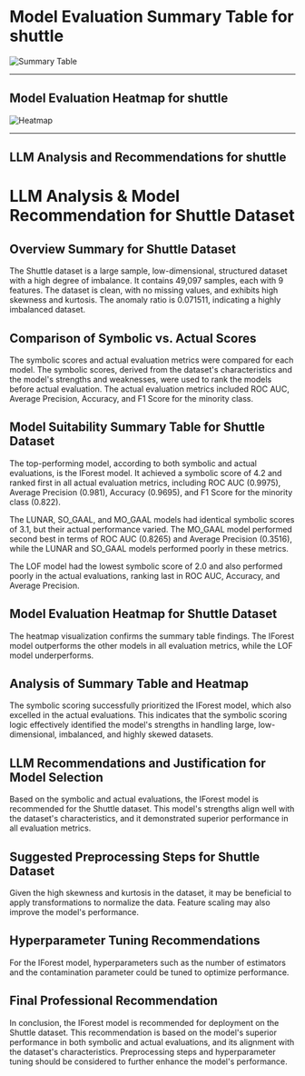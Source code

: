 # Model Evaluation Summary Table for shuttle

![Summary Table](file:////home/exouser/Downloads/UofACPCode/outputs/llm_outputs/shuttle_summary_table.png)

---

## Model Evaluation Heatmap for shuttle

![Heatmap](file:////home/exouser/Downloads/UofACPCode/outputs/llm_outputs/shuttle_rank_heatmap_sorted.png)

---

## LLM Analysis and Recommendations for shuttle

# LLM Analysis & Model Recommendation for Shuttle Dataset

## Overview Summary for Shuttle Dataset

The Shuttle dataset is a large sample, low-dimensional, structured dataset with a high degree of imbalance. It contains 49,097 samples, each with 9 features. The dataset is clean, with no missing values, and exhibits high skewness and kurtosis. The anomaly ratio is 0.071511, indicating a highly imbalanced dataset.

## Comparison of Symbolic vs. Actual Scores

The symbolic scores and actual evaluation metrics were compared for each model. The symbolic scores, derived from the dataset's characteristics and the model's strengths and weaknesses, were used to rank the models before actual evaluation. The actual evaluation metrics included ROC AUC, Average Precision, Accuracy, and F1 Score for the minority class.

## Model Suitability Summary Table for Shuttle Dataset

The top-performing model, according to both symbolic and actual evaluations, is the IForest model. It achieved a symbolic score of 4.2 and ranked first in all actual evaluation metrics, including ROC AUC (0.9975), Average Precision (0.981), Accuracy (0.9695), and F1 Score for the minority class (0.822).

The LUNAR, SO_GAAL, and MO_GAAL models had identical symbolic scores of 3.1, but their actual performance varied. The MO_GAAL model performed second best in terms of ROC AUC (0.8265) and Average Precision (0.3516), while the LUNAR and SO_GAAL models performed poorly in these metrics.

The LOF model had the lowest symbolic score of 2.0 and also performed poorly in the actual evaluations, ranking last in ROC AUC, Accuracy, and Average Precision.

## Model Evaluation Heatmap for Shuttle Dataset

The heatmap visualization confirms the summary table findings. The IForest model outperforms the other models in all evaluation metrics, while the LOF model underperforms.

## Analysis of Summary Table and Heatmap

The symbolic scoring successfully prioritized the IForest model, which also excelled in the actual evaluations. This indicates that the symbolic scoring logic effectively identified the model's strengths in handling large, low-dimensional, imbalanced, and highly skewed datasets.

## LLM Recommendations and Justification for Model Selection

Based on the symbolic and actual evaluations, the IForest model is recommended for the Shuttle dataset. This model's strengths align well with the dataset's characteristics, and it demonstrated superior performance in all evaluation metrics.

## Suggested Preprocessing Steps for Shuttle Dataset

Given the high skewness and kurtosis in the dataset, it may be beneficial to apply transformations to normalize the data. Feature scaling may also improve the model's performance.

## Hyperparameter Tuning Recommendations

For the IForest model, hyperparameters such as the number of estimators and the contamination parameter could be tuned to optimize performance.

## Final Professional Recommendation

In conclusion, the IForest model is recommended for deployment on the Shuttle dataset. This recommendation is based on the model's superior performance in both symbolic and actual evaluations, and its alignment with the dataset's characteristics. Preprocessing steps and hyperparameter tuning should be considered to further enhance the model's performance.